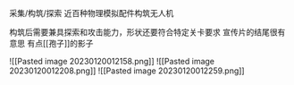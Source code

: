 采集/构筑/探索
近百种物理模拟配件构筑无人机

构筑后需要兼具探索和攻击能力，形状还要符合特定关卡要求
宣传片的结尾很有意思
有点[[孢子]]的影子


![[Pasted image 20230120012158.png]]
![[Pasted image 20230120012208.png]]
![[Pasted image 20230120012259.png]]